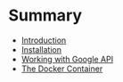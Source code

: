 # Summary

* [Introduction](README.md)
* [Installation](docs/installation.md)
* [Working with Google API](docs/google_api.md)
* [The Docker Container](docs/the_docker_container.md)

